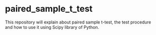 # paired_sample_t_test
This repository will explain about paired sample t-test, the test procedure and how to use it using Scipy library of Python.

